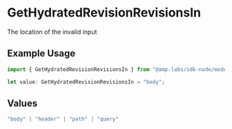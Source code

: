 # GetHydratedRevisionRevisionsIn

The location of the invalid input

## Example Usage

```typescript
import { GetHydratedRevisionRevisionsIn } from "@amp-labs/sdk-node/models/errors";

let value: GetHydratedRevisionRevisionsIn = "body";
```

## Values

```typescript
"body" | "header" | "path" | "query"
```